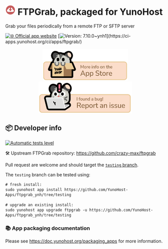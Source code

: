 <!--
N.B.: This README was automatically generated by <https://github.com/YunoHost/apps_tools/blob/main/readme_generator>
It shall NOT be edited by hand.
-->

<h1>
  <img src="https://raw.githubusercontent.com/YunoHost/apps/main/logos/ftpgrab.png" width="32px" alt="Logo of FTPGrab">
  FTPGrab, packaged for YunoHost
</h1>

Grab your files periodically from a remote FTP or SFTP server

[![🌐 Official app website](https://img.shields.io/badge/Official_app_website-darkgreen?style=for-the-badge)](https://crazymax.dev/ftpgrab/)
[![Version: 7.10.0~ynh1](https://img.shields.io/badge/Version-7.10.0~ynh1-rgba(0,150,0,1)?style=for-the-badge)](https://ci-apps.yunohost.org/ci/apps/ftpgrab/)

<div align="center">
<a href="https://apps.yunohost.org/app/ftpgrab"><img height="100px" src="https://github.com/YunoHost/yunohost-artwork/raw/refs/heads/main/badges/neopossum-badges/badge_more_info_on_the_appstore.svg"/></a>
<a href="https://github.com/YunoHost-Apps/ftpgrab_ynh/issues"><img height="100px" src="https://github.com/YunoHost/yunohost-artwork/raw/refs/heads/main/badges/neopossum-badges/badge_report_an_issue.svg"/></a>
</div>

## 📦 Developer info

[![Automatic tests level](https://apps.yunohost.org/badge/cilevel/ftpgrab)](https://ci-apps.yunohost.org/ci/apps/ftpgrab/)

🛠️ Upstream FTPGrab repository: <https://github.com/crazy-max/ftpgrab>

Pull request are welcome and should target the [`testing` branch](https://github.com/YunoHost-Apps/ftpgrab_ynh/tree/testing).

The `testing` branch can be tested using:
```
# fresh install:
sudo yunohost app install https://github.com/YunoHost-Apps/ftpgrab_ynh/tree/testing

# upgrade an existing install:
sudo yunohost app upgrade ftpgrab -u https://github.com/YunoHost-Apps/ftpgrab_ynh/tree/testing
```

### 📚 App packaging documentation

Please see <https://doc.yunohost.org/packaging_apps> for more information.